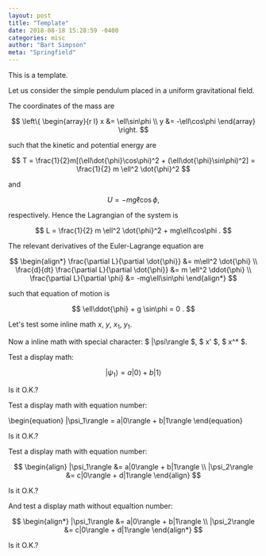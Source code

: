```yaml
---
layout: post
title: "Template"
date: 2018-08-18 15:28:59 -0400
categories: misc
author: "Bart Simpson"
meta: "Springfield"
---
```


This is a template.

Let us consider the simple pendulum placed in a uniform gravitational field.

The coordinates of the mass are 

$$
   \left\{ 
   \begin{array}{r l}
   x &= \ell\sin\phi \\
   y &= -\ell\cos\phi 
   \end{array} \right. 
$$

such that the kinetic and potential energy are

$$
   T = \frac{1}{2}m[(\ell\dot{\phi}\cos\phi)^2 + (\ell\dot{\phi}\sin\phi)^2] = \frac{1}{2} m \ell^2 \dot{\phi}^2
$$

and 

$$
   U = -mg\ell\cos\phi , 
$$

respectively. Hence the Lagrangian of the system is 

$$
   L = \frac{1}{2} m \ell^2 \dot{\phi}^2 + mg\ell\cos\phi .
$$
	

The relevant derivatives of the Euler-Lagrange equation are

$$
   \begin{align*}
   \frac{\partial L}{\partial \dot{\phi}} &= m\ell^2 \dot{\phi} \\
   \frac{d}{dt} \frac{\partial L}{\partial \dot{\phi}} &= m \ell^2 \ddot{\phi} \\
   \frac{\partial L}{\partial \phi} &= -mg\ell\sin\phi 
   \end{align*}
$$

such that equation of motion is 

$$
   \ell\ddot{\phi} + g \sin\phi = 0 .
$$


Let's test some inline math $x$, $y$, $x_1$, $y_1$.

Now a inline math with special character: $ |\psi\rangle $, $ x' $, $ x^* $.

Test a display math:

$$
   |\psi_1\rangle = a|0\rangle + b|1\rangle
$$

Is it O.K.?

Test a display math with equation number:

\begin{equation}
   |\psi_1\rangle = a|0\rangle + b|1\rangle
\end{equation}

Is it O.K.?

Test a display math with equation number:

$$
  \begin{align}
    |\psi_1\rangle &= a|0\rangle + b|1\rangle \\
    |\psi_2\rangle &= c|0\rangle + d|1\rangle
  \end{align}
$$

Is it O.K.?

And test a display math without equaltion number:

$$
  \begin{align*}
    |\psi_1\rangle &= a|0\rangle + b|1\rangle \\
    |\psi_2\rangle &= c|0\rangle + d|1\rangle
  \end{align*}
$$

Is it O.K.?

